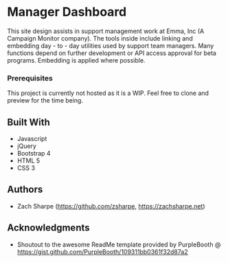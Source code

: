 # Manager Dashboard

This site design assists in support management work at Emma, Inc (A Campaign Monitor company). The tools inside include linking and embedding day - to - day utilities used by support team managers. Many functions depend on further development or API access approval for beta programs. Embedding is applied where possible.

### Prerequisites

This project is currently not hosted as it is a WIP. Feel free to clone and preview for the time being.

## Built With

* Javascript
* jQuery
* Bootstrap 4
* HTML 5
* CSS 3

## Authors

* Zach Sharpe (https://github.com/zsharpe, https://zachsharpe.net)

## Acknowledgments

* Shoutout to the awesome ReadMe template provided by PurpleBooth @ https://gist.github.com/PurpleBooth/109311bb0361f32d87a2